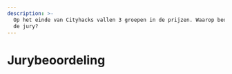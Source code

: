 ```yaml
---
description: >-
  Op het einde van Cityhacks vallen 3 groepen in de prijzen. Waarop beoordeelt
  de jury?
---
```


# Jurybeoordeling

